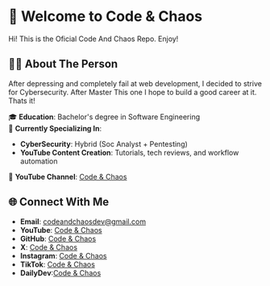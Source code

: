 # 👋 Welcome to **Code & Chaos**
  Hi! This is the Oficial Code And Chaos Repo. Enjoy!

## 🧑‍💻 About The Person  
  After depressing and completely fail at web development, I decided to strive for Cybersecurity. After Master This one I hope to build a good career at it. Thats it!
  
🎓 **Education**: Bachelor's degree in Software Engineering  
🌱 **Currently Specializing In**:  
- **CyberSecurity**: Hybrid (Soc Analyst + Pentesting)
- **YouTube Content Creation**: Tutorials, tech reviews, and workflow automation  

🎥 **YouTube Channel**: [Code & Chaos](https://www.youtube.com/@CodeYyChaos)  



## 🌐 Connect With Me  
- **Email**: codeandchaosdev@gmail.com 
- **YouTube**: [Code & Chaos](https://www.youtube.com/@CodeYyChaos)  
- **GitHub**: [Code & Chaos](https://github.com/CodeAndChaosDev/CodeAndChaosDe)  
- **X**: [Code & Chaos](https://x.com/CodeAndChaosDev)
- **Instagram**: [Code & Chaos](https://www.instagram.com/codeandchaosdev/?hl=en)
- **TikTok**: [Code & Chaos](tiktok.com/@codeandchaos)
- **DailyDev**:[Code & Chaos]()
